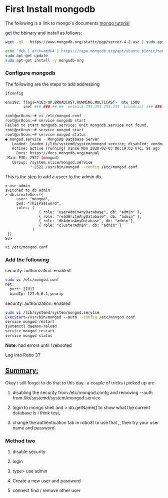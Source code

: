 # First Install mongodb
The following is a link to mongo's documents
[mongo tutorial](https://docs.mongodb.com/manual/tutorial/install-mongodb-on-ubuntu)

get the bbinary and install as follows: 

```sh
wget -qO - https://www.mongodb.org/static/pgp/server-4.2.asc | sudo apt-key add

echo "deb [ arch=amd64 ] https://repo.mongodb.org/apt/ubuntu bionic/mongodb-org/4.2 multiverse" | sudo tee /etc/apt/sources.list.d/mongodb-org-4.2.list
sudo apt-get update
sudo apt-get install -y mongodb-org
```

### Configure mongodb

The following are the steps to add addressing
```sh
ifconfig

ens192: flags=4163<UP,BROADCAST,RUNNING,MULTICAST>  mtu 1500
        inet ###.###.##.##  netmask 255.255.255.255  broadcast 1##.###.##.##
```

```sh
root@pr0con:~# vi /etc/mongod.conf 
root@pr0con:~# service mongodb start
Failed to start mongodb.service: Unit mongodb.service not found.
root@pr0con:~# service mongod start
root@pr0con:~# service mongod status
● mongod.service - MongoDB Database Server
   Loaded: loaded (/lib/systemd/system/mongod.service; disabled; vendor preset: enabled)
   Active: active (running) since Mon 2020-02-03 00:19:03 UTC; 9s ago
     Docs: https://docs.mongodb.org/manual
 Main PID: 2522 (mongod)
   CGroup: /system.slice/mongod.service
           └─2522 /usr/bin/mongod --config /etc/mongod.conf
```
This is the step to add a useer to the admin db.  
```mongo
> use admin
switched to db admin
> db.createUser({
     user: "mongod",
     pwd: "ThisPassword",
     roles: [
               { role: "userAdminAnyDatabase", db: "admin" },
               { role: "readWriteAnyDatabase", db: "admin" },
               { role: "dbAdminAnyDatabase", db: "admin"},
               { role: "clusterAdmin", db: "admin" }
            ]
 })
Su>
```

```vi /etc/mongod.conf```

### Add the following

security:
  authorization: enabled

```sh
sudo vi /etc/mongod.conf
net:
  port: 27017
  bindIp: 127.0.0.1,yourip
```

security:
  authorization: enabled

```sh
sudo vi /lib/systemd/system/mongod.service
ExecStart=/usr/bin/mongod --auth --config /etc/mongod.conf
service mongod restart
systemctl daemon-reload
service mongod restart 
service mongod status
```

**Note:** had errors until I rebooted

Log into Robo 3T

## [Summary:](https://www.udemy.com/course/golang-react-w-node-mongo-redis-mysql-nginx/learn/lecture/16809166#questions/9316556)

Okay i still forget to do that to this day.. a couple of tricks i picked up are

1. disabling the security from /etc/mongod.confg and removing --auth from /lib/systemd/system/mongod.service

2. login to mongo shell and > db.getName()    to show what the current database is i think test,

3. change the authentication tab in robo3t to use that ,, then try your user name and password.

### Method two

1. disable security

2. login

3. type> use admin

4. Create a new user and password

5. connect  find / remove other user

